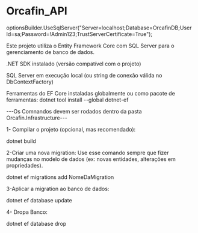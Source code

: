 ﻿# Orcafin_API

optionsBuilder.UseSqlServer("Server=localhost;Database=OrcafinDB;User Id=sa;Password=!Admin123;TrustServerCertificate=True");

Este projeto utiliza o Entity Framework Core com SQL Server para o gerenciamento de banco de dados.

.NET SDK instalado (versão compatível com o projeto)

SQL Server em execução local (ou string de conexão válida no DbContextFactory)

Ferramentas do EF Core instaladas globalmente ou como pacote de ferramentas:
dotnet tool install --global dotnet-ef

---Os Comnandos devem ser rodados dentro da pasta Orcafin.Infrastructure---

1- Compilar o projeto (opcional, mas recomendado):

  dotnet build

2-Criar uma nova migration:
Use esse comando sempre que fizer mudanças no modelo de dados (ex: novas entidades, alterações em propriedades).

  dotnet ef migrations add NomeDaMigration

3-Aplicar a migration ao banco de dados:

  dotnet ef database update

4- Dropa Banco:

  dotnet ef database drop

